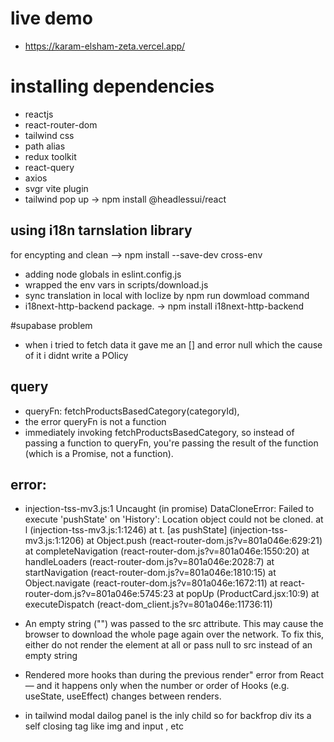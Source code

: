 # live demo
- https://karam-elsham-zeta.vercel.app/

# installing dependencies
- reactjs 
- react-router-dom
- tailwind css
- path alias 
- redux toolkit
- react-query
- axios
- svgr vite plugin
- tailwind pop up -> npm install @headlessui/react


## using i18n tarnslation library 
for encypting and clean --> npm install --save-dev cross-env
- adding node globals in eslint.config.js
- wrapped the env vars in scripts/download.js
- sync translation in local with loclize by npm run dowmload command 
- i18next-http-backend package. -> npm install i18next-http-backend


#supabase problem
- when i tried to fetch data it gave me an [] and error null which the cause of it i didnt write a POlicy 


## query
- queryFn: fetchProductsBasedCategory(categoryId),
 - the error queryFn is not a function
 - immediately invoking fetchProductsBasedCategory, so instead of passing a function to queryFn, you're passing the result of the function (which is a Promise, not a function).

## error:
- injection-tss-mv3.js:1 Uncaught (in promise) DataCloneError: Failed to execute 'pushState' on 'History': Location object could not be cloned.
    at l (injection-tss-mv3.js:1:1246)
    at t.<computed> [as pushState] (injection-tss-mv3.js:1:1206)
    at Object.push (react-router-dom.js?v=801a046e:629:21)
    at completeNavigation (react-router-dom.js?v=801a046e:1550:20)
    at handleLoaders (react-router-dom.js?v=801a046e:2028:7)
    at startNavigation (react-router-dom.js?v=801a046e:1810:15)
    at Object.navigate (react-router-dom.js?v=801a046e:1672:11)
    at react-router-dom.js?v=801a046e:5745:23
    at popUp (ProductCard.jsx:10:9)
    at executeDispatch (react-dom_client.js?v=801a046e:11736:11)


- An empty string ("") was passed to the src attribute. This may cause the browser to download the whole page again over the network. To fix this, either do not render the element at all or pass null to src instead of an empty string


- Rendered more hooks than during the previous render" error from React — and it happens only when the number or order of Hooks (e.g. useState, useEffect) changes between renders.

- in tailwind modal dailog panel is the inly child so for backfrop div its a self closing tag like img and input , etc